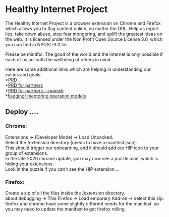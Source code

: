 # Healthy Internet Project

The Healthy Internet Project is a browser extension on Chrome and Firefox which allows you to flag content online, 
no matter the URL. Help us report lies, take down abuse, stop fear mongering, and uplift the greatest ideas on the web.
It is licensed under the Non Profit Open Source License 3.0, which you can find in NPOSL-3.0.txt. 

Please be mindful. 
The good of the world and the internet is only possible if each of us act with the wellbeing of others in mind... 

Here are some additional links which are helping in understanding our values and goals:\
*[PRD](https://docs.google.com/document/d/19q0rheSTswLEoRiKnO9zS0YuTDFA_8we-83n3WrbHuY/edit?usp=sharing)\
*[PRD for partners](https://docs.google.com/document/d/1maVF6tuHKrR5l4uIqhGVAb5WaiUKGWi-8uoYwTKxbFw/edit?usp=sharing)\
*[PRD for partners - spanish](https://docs.google.com/document/d/1ySDFvNv4OtV2eN64zlLBQERL86haP6eLJVSSbturPBY/edit?usp=sharing)\
*[flagging/ mentoring operation models](https://docs.google.com/document/d/1LYWrc77WGkxcX8RPbCpMtDq5Qz7keeEV1MuwwhhuExo/edit?usp=sharing)



## Deploy ....

### Chrome:

Extensions -> (Developer Mode) -> Load Unpacked. \
Select the /extension directory (needs to have a manifest.json).\
This should trigger our onboarding, and it should add our HIP icon to your group of extensions. \
In the late 2020 chrome update, you may now see a puzzle icon, which is hiding your extensions. \
Look in the puzzle if you can't see the HIP extension....


### Firefox:

Create a zip of all the files inside the /extension directory. \
about:debugging -> This Firefox -> Load  emporary Add-on -> select this zip. \
firefox and chrome have some slightly different needs for the manifest. so you may need to update the manifest 
to get firefox rolling. 


